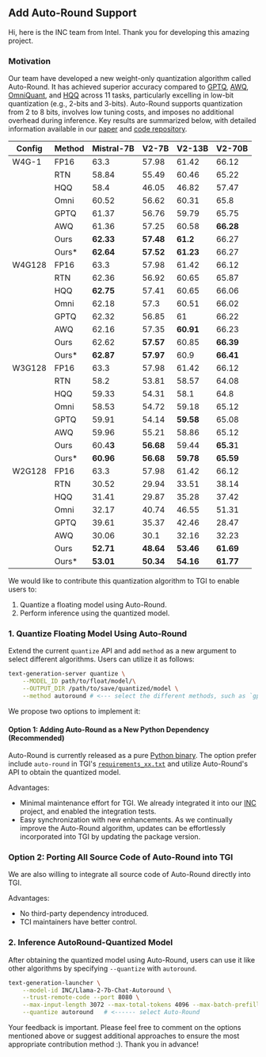 

## Add Auto-Round Support

Hi, here is the INC team from Intel. Thank you for developing this amazing project.

### Motivation 

Our team have developed a new weight-only quantization algorithm called Auto-Round. It has achieved superior accuracy compared to [GPTQ](https://arxiv.org/abs/2210.17323), [AWQ](https://arxiv.org/abs/2306.00978), [OmniQuant](https://arxiv.org/abs/2308.13137), and [HQQ](https://mobiusml.github.io/hqq_blog/) across 11 tasks, particularly excelling in low-bit quantization (e.g., 2-bits and 3-bits). Auto-Round supports quantization from 2 to 8 bits, involves low tuning costs, and imposes no additional overhead during inference. Key results are summarized below, with detailed information available in our [paper](https://arxiv.org/abs/2309.05516) and [code repository](https://github.com/intel/auto-round/blob/main/docs/acc.md).

| Config | Method | Mistral-7B | V2-7B     | V2-13B    | V2-70B    |
| ------ | ------ | ---------- | --------- | --------- | --------- |
| W4G-1  | FP16   | 63.3       | 57.98     | 61.42     | 66.12     |
|        | RTN    | 58.84      | 55.49     | 60.46     | 65.22     |
|        | HQQ    | 58.4       | 46.05     | 46.82     | 57.47     |
|        | Omni   | 60.52      | 56.62     | 60.31     | 65.8      |
|        | GPTQ   | 61.37      | 56.76     | 59.79     | 65.75     |
|        | AWQ    | 61.36      | 57.25     | 60.58     | **66.28** |
|        | Ours   | **62.33**  | **57.48** | **61.2**  | 66.27     |
|        | Ours\* | **62.64**  | **57.52** | **61.23** | 66.27     |
| W4G128 | FP16   | 63.3       | 57.98     | 61.42     | 66.12     |
|        | RTN    | 62.36      | 56.92     | 60.65     | 65.87     |
|        | HQQ    | **62.75**  | 57.41     | 60.65     | 66.06     |
|        | Omni   | 62.18      | 57.3      | 60.51     | 66.02     |
|        | GPTQ   | 62.32      | 56.85     | 61        | 66.22     |
|        | AWQ    | 62.16      | 57.35     | **60.91** | 66.23     |
|        | Ours   | 62.62      | **57.57** | 60.85     | **66.39** |
|        | Ours\* | **62.87**  | **57.97** | 60.9      | **66.41** |
| W3G128 | FP16   | 63.3       | 57.98     | 61.42     | 66.12     |
|        | RTN    | 58.2       | 53.81     | 58.57     | 64.08     |
|        | HQQ    | 59.33      | 54.31     | 58.1      | 64.8      |
|        | Omni   | 58.53      | 54.72     | 59.18     | 65.12     |
|        | GPTQ   | 59.91      | 54.14     | **59.58** | 65.08     |
|        | AWQ    | 59.96      | 55.21     | 58.86     | 65.12     |
|        | Ours   | 60.4**3**  | **56.68** | 59.44     | **65.3**1 |
|        | Ours\* | **60.96**  | **56.68** | **59.78** | **65.59** |
| W2G128 | FP16   | 63.3       | 57.98     | 61.42     | 66.12     |
|        | RTN    | 30.52      | 29.94     | 33.51     | 38.14     |
|        | HQQ    | 31.41      | 29.87     | 35.28     | 37.42     |
|        | Omni   | 32.17      | 40.74     | 46.55     | 51.31     |
|        | GPTQ   | 39.61      | 35.37     | 42.46     | 28.47     |
|        | AWQ    | 30.06      | 30.1      | 32.16     | 32.23     |
|        | Ours   | **52.71**  | **48.64** | **53.46** | **61.69** |
|        | Ours\* | **53.01**  | **50.34** | **54.16** | **61.77** |


We would like to contribute this quantization algorithm to TGI to enable users to:

1. Quantize a floating model using Auto-Round.
2. Perform inference using the quantized model.

### 1. Quantize Floating Model Using Auto-Round

Extend the current `quantize` API and add `method` as a new argument to select different algorithms. Users can utilize it as follows:

```bash
text-generation-server quantize \
    --MODEL_ID path/to/float/model/\
    --OUTPUT_DIR /path/to/save/quantized/model \
    --method autoround # <--- select the different methods, such as `gptq`, `autoround`
```

<!-- https://github.com/huggingface/text-generation-inference/blob/11ea9ce002e796cc59714950b557b4021cbebc58/server/text_generation_server/cli.py#L300-L319 -->

We propose two options to implement it:

#### Option 1: Adding Auto-Round as a New Python Dependency (Recommended)

Auto-Round is currently released as a pure [Python binary](https://pypi.org/project/auto-round/). The option prefer include `auto-round` in TGI's [`requirements_xx.txt`](https://github.com/huggingface/text-generation-inference/blob/main/server/requirements_cuda.txt) and utilize Auto-Round's API to obtain the quantized model.

Advantages:

- Minimal maintenance effort for TGI. We already integrated it into our [INC](https://github.com/intel/neural-compressor) project, and enabled the integration tests.
- Easy synchronization with new enhancements. As we continually improve the Auto-Round algorithm, updates can be effortlessly incorporated into TGI by updating the package version.

### Option 2: Porting All Source Code of Auto-Round into TGI

We are also willing to integrate all source code of Auto-Round directly into TGI.  

Advantages:

- No third-party dependency introduced.
- TCI maintainers have better control.

### 2. Inference AutoRound-Quantized Model
After obtaining the quantized model using Auto-Round, users can use it like other algorithms by specifying `--quantize` with `autoround`.

```bash
text-generation-launcher \
    --model-id INC/Llama-2-7b-Chat-Autoround \
    --trust-remote-code --port 8080 \
    --max-input-length 3072 --max-total-tokens 4096 --max-batch-prefill-tokens 4096 \
    --quantize autoround   # <------ select Auto-Round
```


Your feedback is important. Please feel free to comment on the options mentioned above or suggest additional approaches to ensure the most appropriate contribution method :). Thank you in advance!
